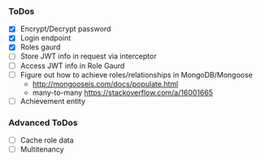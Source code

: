 ### ToDos
- [x] Encrypt/Decrypt password
- [x] Login endpoint
- [x] Roles gaurd
- [ ] Store JWT info in request via interceptor
- [ ] Access JWT info in Role Gaurd
- [ ] Figure out how to achieve roles/relationships in MongoDB/Mongoose
    - http://mongoosejs.com/docs/populate.html
    - many-to-many https://stackoverflow.com/a/16001665
- [ ] Achievement entity

### Advanced ToDos
- [ ] Cache role data
- [ ] Multitenancy